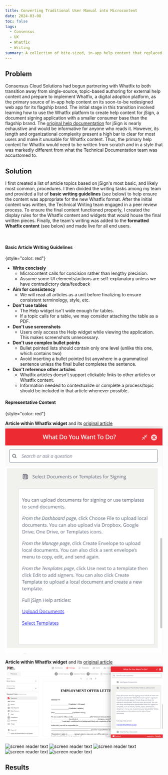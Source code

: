 ```yaml
---
title: Converting Traditional User Manual into Microcontent
date: 2024-03-08
toc: false
tags:
  - Consensus
  - UX
  - Whatfix
  - Writing
summary: A collection of bite-sized, in-app help content that replaced FAQ pages and topic-based help pages spread across the flagship brand's web app and multiple WordPress pages
---
```


## Problem
Consensus Cloud Solutions had begun partnering with Whatfix to both transition away from single-source, topic-based authoring for external help content and prepare to implement Whatfix, a digital adoption platform, as the primary source of in-app help content on its soon-to-be redesigned web app for its flagship brand. The initial stage in this transition involved learning how to use the Whatfix platform to create help content for jSign, a document signing application with a smaller consumer base than the flagship brand. The [original help documentation](https://docs.jsign.com/help/index.htm) for jSign is nearly exhaustive and would be informative for anyone who reads it. However, its length and organizational complexity present a high bar to clear for most users and make it unusable for Whatfix content. Thus, the primary help content for Whatfix would need to be written from scratch and in a style that was markedly different from what the Technical Documentation team was accustomed to. 

## Solution
I first created a list of article topics based on jSign's most basic, and likely most common, procedures. I then divided the writing tasks among my team and provided a list of **basic writing guidelines** (see below) to help ensure the content was appropriate for the new Whatfix format. After the initial content was written, the Technical Writing team engaged in a peer review process. To ensure the final content functioned properly, I created the display rules for the Whatfix content and widgets that would house the final written pieces. Finally, the team's writing was added to the **formatted Whatfix content** (see below) and made live for all end users. 

<br/>

#### Basic Article Writing Guidelines
{style="color: red"}

- **Write concisely**
  - Microcontent calls for concision rather than lengthy precision.
  - Assume some UI elements/actions are self-explanatory unless we have contradictory data/feedback  
- **Aim for consistency**
  - We will read all articles as a unit before finalizing to ensure consistent terminology, style, etc.
- **Don't use tables**
  - The Help widget isn't wide enough for tables.
  - If a topic calls for a table, we may consider attaching the table as a PDF.
- **Don't use screenshots**
  - Users only access the Help widget while viewing the application. This makes screenshots unnecessary.
- **Don't use complex bullet points**
  - Bullet pointed lists should contain only one level (unlike this one, which contains two)
  - Avoid inserting a bullet pointed list anywhere in a grammatical sentence unless the final bullet completes the sentence.
- **Don't reference other articles**
  - Whatfix articles doesn't support clickable links to other articles or Whatfix content.
  - Information needed to contextualize or complete a process/topic should be included in that article whenever possible. 

#### Representative Content
{style="color: red"}

**Article within Whatfix widget** and its [original article](https://docs.jsign.com/help/webapp/thedashboardpg/uplddcmts.htm)
![screen reader text](jsignarticle1.png)

**Article within Whatfix widget** and its [original article](https://docs.jsign.com/help/webapp/themanagepg/indctwhowhr2sgn.htm)
![screen reader text](jsignarticle2.png)


![screen reader text](filename.png)
![screen reader text](filename.png)
![screen reader text](filename.png)
![screen reader text](filename.png)
![screen reader text](filename.png)

## Results



<!--more-->

